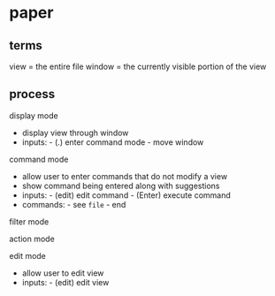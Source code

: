 # paper

## terms

view = the entire file
window = the currently visible portion of the view

## process

display mode

- display view through window
- inputs:
        - (.)   enter command mode
        -       move window

command mode

- allow user to enter commands that do not modify a view
- show command being entered along with suggestions
- inputs:
        - (edit)        edit command
        - (Enter)       execute command
- commands:
        - see `file`
        - end

filter mode

action mode

edit mode

- allow user to edit view
- inputs:
        - (edit)        edit view
